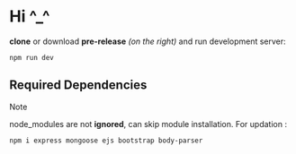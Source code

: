 # Hi ^_^

**clone** or download **pre-release** *(on the right)* and run development server:

```
npm run dev
```




## Required Dependencies

>[!NOTE]
> node_modules are not **ignored**, can skip module installation.
> For updation :
```
npm i express mongoose ejs bootstrap body-parser
```


